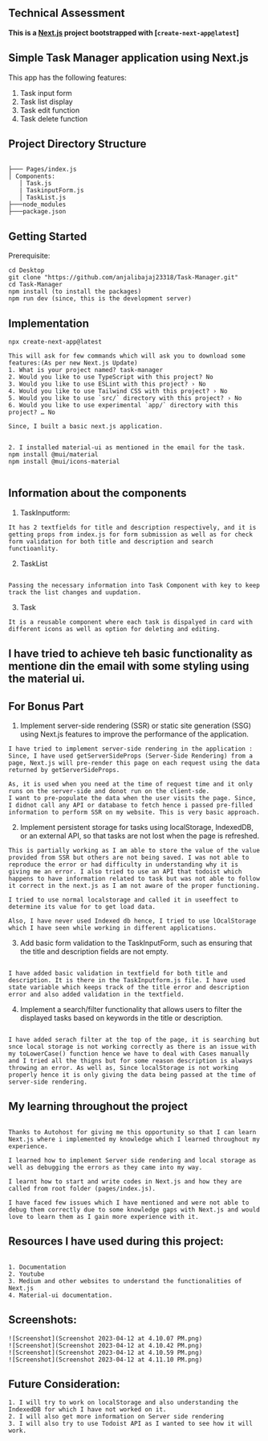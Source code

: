 ## **Technical Assessment**

**This is a [Next.js](https://nextjs.org/) project bootstrapped with [`create-next-app@latest`]**

## Simple Task Manager application using Next.js

This app has the following features:
1. Task input form
2. Task list display
3. Task edit function
4. Task delete function

## Project Directory Structure

```
 
├─── Pages/index.js
│ Components:
   │ Task.js  
   | TaskinputForm.js
   │ TaskList.js
├───node_modules
├───package.json
```

## Getting Started

Prerequisite:

```
cd Desktop
git clone "https://github.com/anjalibajaj23318/Task-Manager.git"
cd Task-Manager
npm install (to install the packages)
npm run dev (since, this is the development server)
```

## Implementation

```
npx create-next-app@latest

This will ask for few commands which will ask you to download some features:(As per new Next.js Update)
1. What is your project named? task-manager
2. Would you like to use TypeScript with this project? No
3. Would you like to use ESLint with this project? › No 
4. Would you like to use Tailwind CSS with this project? › No 
5. Would you like to use `src/` directory with this project? › No 
6. Would you like to use experimental `app/` directory with this project? … No

Since, I built a basic next.js application.


2. I installed material-ui as mentioned in the email for the task.
npm install @mui/material
npm install @mui/icons-material


```

## Information about the components

1. TaskInputform:

```
It has 2 textfields for title and description respectively, and it is getting props from index.js for form submission as well as for check form validation for both title and description and search functioanlity.

```

2. TaskList

```

Passing the necessary information into Task Component with key to keep track the list changes and uupdation.

```

3. Task

```
It is a reusable component where each task is dispalyed in card with different icons as well as option for deleting and editing.

```

## I have tried to achieve teh basic functionality as mentione din the email with some styling using the material ui.

## For Bonus Part

1. Implement server-side rendering (SSR) or static site generation (SSG) using Next.js features to improve the performance of the application.
 ```
 I have tried to implement server-side rendering in the application :
Since, I have used getServerSideProps (Server-Side Rendering) from a page, Next.js will pre-render this page on each request using the data returned by getServerSideProps. 

As, it is used when you need at the time of request time and it only runs on the server-side and donot run on the client-sde.
I want to pre-populate the data when the user visits the page. Since, I didnot call any API or database to fetch hence i passed pre-filled information to perform SSR on my website. This is very basic approach.

```

2. Implement persistent storage for tasks using localStorage, IndexedDB, or an external API, so that tasks are not lost when the page is refreshed.

```
This is partially working as I am able to store the value of the value provided from SSR but others are not being saved. I was not able to reproduce the error or had difficulty in understanding why it is giving me an error. I also tried to use an API that todoist which happens to have information related to task but was not able to follow it correct in the next.js as I am not aware of the proper functioning.

I tried to use normal localstorage and called it in useeffect to determine its value for to get load data.

Also, I have never used Indexed db hence, I tried to use lOcalStorage which I have seen while working in different applications.

```

3. Add basic form validation to the TaskInputForm, such as ensuring that the title and description fields are not empty.

```

I have added basic validation in textfield for both title and description. It is there in the TaskInputform.js file. I have used state variable which keeps track of the title error and description error and also added validation in the textfield.

```

4. Implement a search/filter functionality that allows users to filter the displayed tasks based on keywords in the title or description.

```

I have added serach filter at the top of the page, it is searching but snce local storage is not working correctly as there is an issue with my toLowerCase() function hence we have to deal with Cases manually and I tried all the thigns but for some reason description is always throwing an error. As well as, Since localStorage is not working properly hence it is only giving the data being passed at the time of server-side rendering.
```

## My learning throughout the project

```

Thanks to Autohost for giving me this opportunity so that I can learn Next.js where i implemented my knowledge which I learned throughout my experience.

I learned how to implement Server side rendering and local storage as well as debugging the errors as they came into my way.

I learnt how to start and write codes in Next.js and how they are called from root folder (pages/index.js).

I have faced few issues which I have mentioned and were not able to debug them correctly due to some knowledge gaps with Next.js and would love to learn them as I gain more experience with it.

```

## Resources I have used during this project:

```

1. Documentation
2. Youtube
3. Medium and other websites to understand the functionalities of Next.js
4. Material-ui documentation.
```
## Screenshots:

```
![Screenshot](Screenshot 2023-04-12 at 4.10.07 PM.png)
![Screenshot](Screenshot 2023-04-12 at 4.10.42 PM.png)
![Screenshot](Screenshot 2023-04-12 at 4.10.59 PM.png)
![Screenshot](Screenshot 2023-04-12 at 4.11.10 PM.png)

```

## Future Consideration:

```
1. I will try to work on localStorage and also understanding the IndexedDB for which I have not worked on it.
2. I will also get more information on Server side rendering
3. I will also try to use Todoist API as I wanted to see how it will work.
```


